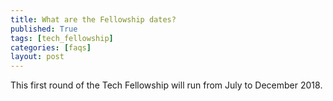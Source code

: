 ```yaml
---
title: What are the Fellowship dates?
published: True
tags: [tech_fellowship]
categories: [faqs]
layout: post
---
```

<div class="content">
	<p>This first round of the Tech Fellowship will run from July to December 2018.</p>
</div>
